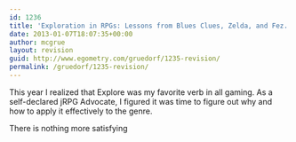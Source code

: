```yaml
---
id: 1236
title: 'Exploration in RPGs: Lessons from Blues Clues, Zelda, and Fez.'
date: 2013-01-07T18:07:35+00:00
author: mcgrue
layout: revision
guid: http://www.egometry.com/gruedorf/1235-revision/
permalink: /gruedorf/1235-revision/
---
```

This year I realized that Explore was my favorite verb in all gaming. As a self-declared jRPG Advocate, I figured it was time to figure out why and how to apply it effectively to the genre.

There is nothing more satisfying